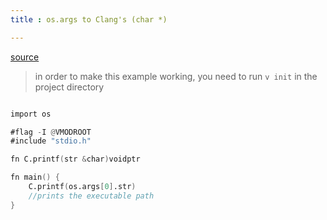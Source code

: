 ```yaml
---
title : os.args to Clang's (char *)

---
```



[source](https://t.me/vlang_en/20684)


> in order to make this example working, you need to run `v init` in the project directory
```v

import os

#flag -I @VMODROOT
#include "stdio.h"

fn C.printf(str &char)voidptr

fn main() {
	C.printf(os.args[0].str)
    //prints the executable path
}

```